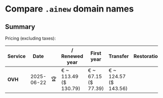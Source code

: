# Compare `.ainew` domain names

## Summary

Pricing (excluding taxes):

| Service | Date |  | / Renewed year | First year | Transfer | Restoration |
|--|--|--|--|--|--|--|
| **OVH** | 2025-06-22 | 🏆 | € ~ 113.49<br>($ 130.79) | € ~ 67.15<br>($ 77.39) | € ~ 124.57<br>($ 143.56) |  |
